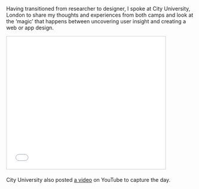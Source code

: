 Having transitioned from researcher to designer, I spoke at City University, London to share my thoughts and experiences from both camps and look at the ‘magic&#8217; that happens between uncovering user insight and creating a web or app design.

<iframe src="//www.slideshare.net/slideshow/embed_code/key/1h0aOqj4uPnzoC" width="425" height="355" frameborder="0" marginwidth="0" marginheight="0" scrolling="no" style="border:1px solid #CCC; border-width:1px; margin-bottom:5px; max-width: 100%;" allowfullscreen> </iframe>

City University also posted <a href="https://www.youtube.com/watch?v=TJ59BAkY3NM">a video</a> on YouTube to capture the day.
